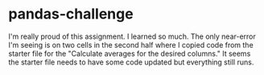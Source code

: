 # pandas-challenge
I'm really proud of this assignment. I learned so much. The only near-error I'm seeing is on two cells in the second half where I copied code from the starter file for the "Calculate averages for the desired columns." It seems the starter file needs to have some code updated but everything still runs.
